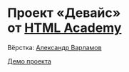 # Проект «Девайс» от [HTML Academy](https://htmlacademy.ru/)

Вёрстка: [Александр Варламов](https://github.com/AlexandrVar/)

[Демо проекта](https://AlexandrVar.github.io/device)
